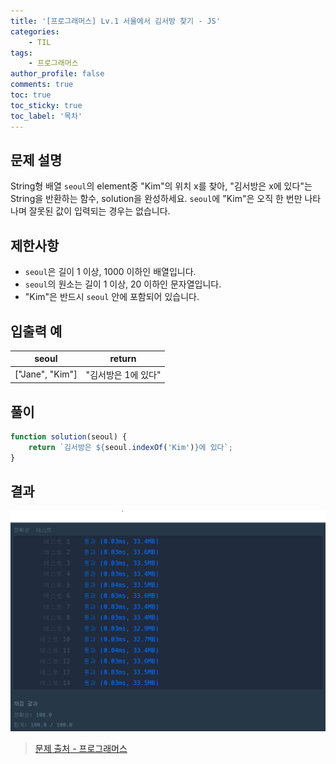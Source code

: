 ```yaml
---
title: '[프로그래머스] Lv.1 서울에서 김서방 찾기 - JS'
categories:
    - TIL
tags:
    - 프로그래머스
author_profile: false
comments: true
toc: true
toc_sticky: true
toc_label: '목차'
---
```


## 문제 설명

String형 배열 `seoul`의 element중 "Kim"의 위치 x를 찾아, "김서방은 x에 있다"는 String을 반환하는 함수, solution을 완성하세요. `seoul`에 "Kim"은 오직 한 번만 나타나며 잘못된 값이 입력되는 경우는 없습니다.

## 제한사항

-   `seoul`은 길이 1 이상, 1000 이하인 배열입니다.
-   `seoul`의 원소는 길이 1 이상, 20 이하인 문자열입니다.
-   "Kim"은 반드시 `seoul` 안에 포함되어 있습니다.

## 입출력 예

| seoul           | return              |
| --------------- | ------------------- |
| ["Jane", "Kim"] | "김서방은 1에 있다" |

## 풀이

```javascript
function solution(seoul) {
    return `김서방은 ${seoul.indexOf('Kim')}에 있다`;
}
```

## 결과

![result](/assets/images/2023/08/21/algorithm-15-result.png)

> [문제 출처 - 프로그래머스](https://school.programmers.co.kr/learn/courses/30/lessons/12919)
